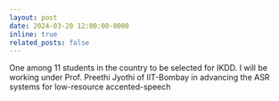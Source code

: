 ```yaml
---
layout: post
date: 2024-03-20 12:00:00-0000
inline: true
related_posts: false
---
```


One among 11 students in the country to be selected for IKDD. I will be working under Prof. Preethi Jyothi of IIT-Bombay in advancing the ASR systems for low-resource accented-speech
